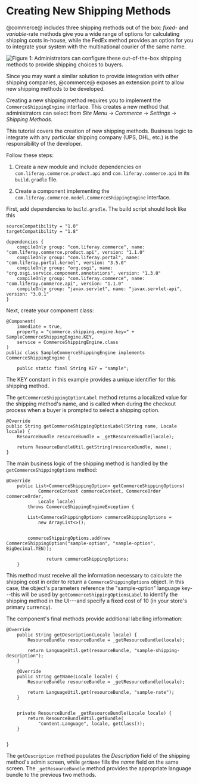 # Creating New Shipping Methods

@commerce@ includes three shipping methods out of the box: *fixed*- and
*variable*-rate methods give you a wide range of options for calculating shipping
costs in-house, while the FedEx method provides an option for you to integrate
your system with the multinational courier of the same name. 

![Figure 1: Administrators can configure these out-of-the-box shipping methods
to provide shipping choices to buyers.](../../../images/shipping-methods.png)

Since you may want a similar solution to provide integration with other shipping
companies, @commerce@ exposes an extension point to allow new shipping methods
to be developed.

Creating a new shipping method requires you to implement the
`CommerceShippingEngine` interface. This creates a new method that
administrators can select from *Site Menu* &rarr; *Commerce* &rarr; *Settings*
&rarr; *Shipping Methods*.

This tutorial covers the creation of new shipping methods. Business logic to
integrate with any particular shipping company (UPS, DHL, etc.) is the
responsibility of the developer.

Follow these steps:

1.  Create a new module and include dependencies on
    `com.liferay.commerce.product.api` and `com.liferay.commerce.api` in its `build.gradle`
    file.

2.  Create a component implementing the
    `com.liferay.commerce.model.CommerceShippingEngine` interface.

First, add dependencies to `build.gradle`. The build script should look like
this<!--in DXP GA1, Commerce 1.0.0-->

    sourceCompatibility = "1.8"
    targetCompatibility = "1.8"

    dependencies {
        compileOnly group: "com.liferay.commerce", name: "com.liferay.commerce.product.api", version: "1.1.0"
        compileOnly group: "com.liferay.portal", name: "com.liferay.portal.kernel", version: "3.5.0"
        compileOnly group: "org.osgi", name: "org.osgi.service.component.annotations", version: "1.3.0"
        compileOnly group: "com.liferay.commerce", name: "com.liferay.commerce.api", version: "1.1.0"
        compileOnly group: "javax.servlet", name: "javax.servlet-api", version: "3.0.1"
    }

Next, create your component class:

    @Component(
        immediate = true,
        property = "commerce.shipping.engine.key=" + SampleCommerceShippingEngine.KEY,
        service = CommerceShippingEngine.class
    )
    public class SampleCommerceShippingEngine implements CommerceShippingEngine {

        public static final String KEY = "sample";

The KEY constant in this example provides a unique identifier for this shipping method.

The `getCommerceShippingOptionLabel` method returns a localized value for the
shipping method's name, and is called when during the checkout process when a
buyer is prompted to select a shipping option.

    @Override
    public String getCommerceShippingOptionLabel(String name, Locale locale) {
        ResourceBundle resourceBundle = _getResourceBundle(locale);

        return ResourceBundleUtil.getString(resourceBundle, name);
    }

The main business logic of the shipping method is handled by the
`getCommerceShippingOptions` method:


    @Override
        public List<CommerceShippingOption> getCommerceShippingOptions(
                CommerceContext commerceContext, CommerceOrder commerceOrder,
                Locale locale)
            throws CommerceShippingEngineException {

            List<CommerceShippingOption> commerceShippingOptions =
                new ArrayList<>();


            commerceShippingOptions.add(new CommerceShippingOption("sample-option", "sample-option", BigDecimal.TEN));
            
                   return commerceShippingOptions;
        }

This method must receive all the information necessary to calculate the shipping
cost in order to return a `CommerceShippingOptions` object. In this case, the
object's parameters reference the "sample-option" language key---this will be
used by `getCommerceShippingOptionsLabel` to identify the shipping method in the
UI---and specify a fixed cost of 10 (in your store's primary currency).

The component's final methods provide additional labelling information:

    @Override
        public String getDescription(Locale locale) {
            ResourceBundle resourceBundle = _getResourceBundle(locale);

            return LanguageUtil.get(resourceBundle, "sample-shipping-description");
        }

        @Override
        public String getName(Locale locale) {
            ResourceBundle resourceBundle = _getResourceBundle(locale);

            return LanguageUtil.get(resourceBundle, "sample-rate");
        }


        private ResourceBundle _getResourceBundle(Locale locale) {
            return ResourceBundleUtil.getBundle(
                "content.Language", locale, getClass());
        }


    }

The `getDescription` method populates the *Description* field of the shipping
method's  admin screen, while `getName` fills the *name* field on the same
screen. The `_getResourceBundle` method provides the appropriate language
bundle to the previous two methods.
